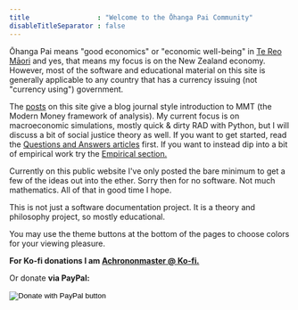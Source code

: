 ```yaml
---
title                 : "Welcome to the Ōhanga Pai Community"
disableTitleSeparator : false
---
```


Ōhanga Pai means "good economics" or "economic well-being" in [Te Reo Māori](https://maoridictionary.co.nz/search?idiom=&phrase=&proverb=&loan=&histLoanWords=&keywords=ohanga) and yes, that means my focus is on the New Zealand economy. However, most of the software and educational material on this site is generally applicable to any country that has a currency issuing (not "currency using") government.

The [posts](/ohanga-pai/blog/) on this site give a blog journal style introduction to MMT (the Modern Money framework of analysis). 
My current focus is on macroeconomic simulations, mostly quick & dirty RAD with Python, but I will discuss a bit of social justice theory as well. 
If you want to get started, read the [Questions and Answers articles](/ohanga-pai/questions/) first.
If you want to instead dip into a bit of empirical work try the [Empirical section.](/ohanga-pai/empirical/)

Currently on this public website I've only posted the bare minimum to get a few of the ideas out into the ether. 
Sorry then for no software. 
Not much mathematics. 
All of that in good time I hope.

This is not just a software documentation project. 
It is a theory and philosophy project, so mostly educational.

You may use the theme buttons at the bottom of the pages to choose colors 
for your viewing pleasure.

**For Ko-fi donations I am [Achrononmaster \@ Ko-fi.](https://ko-fi.com/achrononmaster/)**

Or donate **via PayPal:**

<form action="https://www.paypal.com/donate" method="post" target="_top">
<input type="hidden" name="business" value="YZGKVW2FMAG76" />
<input type="hidden" name="no_recurring" value="0" />
<input type="hidden" name="item_name" value="By donating you are helping my research at the two limits of life: quantum gravity and  macroeconomic justice. Thanks so much!" />
<input type="hidden" name="currency_code" value="NZD" />
<input type="image" src="https://www.paypalobjects.com/en_US/i/btn/btn_donate_LG.gif" border="0" name="submit" title="PayPal - The safer, easier way to pay online!" alt="Donate with PayPal button" />
<img alt="" border="0" src="https://www.paypal.com/en_NZ/i/scr/pixel.gif" width="1" height="1" />
</form>
